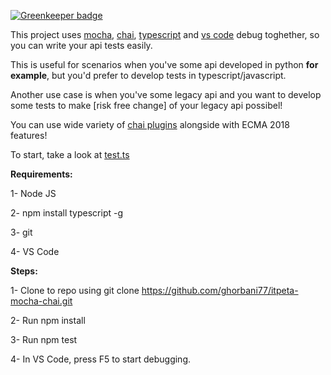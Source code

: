 
[![Greenkeeper badge](https://badges.greenkeeper.io/ghorbani77/itpeta-mocha-chai.svg)](https://greenkeeper.io/)

This project uses [mocha](https://mochajs.org/), [chai](https://www.chaijs.com/), [typescript](https://www.typescriptlang.org/) and [vs code](https://code.visualstudio.com/) debug toghether, so you can write your api tests easily.

This is useful for scenarios when you've some api developed in python **for example**, but you'd prefer to develop tests in typescript/javascript.

Another use case is when you've some legacy api and you want to develop some tests to make [risk free change] of your legacy api possibel!

You can use wide variety of [chai plugins](https://www.chaijs.com/plugins/) alongside with ECMA 2018 features!

To start, take a look at [test.ts](test/test.ts)

**Requirements:**

1- Node JS

2- npm install typescript -g

3- git

4- VS Code

**Steps:**

1- Clone to repo using git clone https://github.com/ghorbani77/itpeta-mocha-chai.git

2- Run npm install

3- Run npm test

4- In VS Code, press F5 to start debugging.
